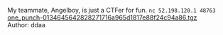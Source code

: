 My teammate, Angelboy, is just a CTFer for fun.
`nc 52.198.120.1 48763`<br>
<a href="http://hitcon-2019-quals.s3-website-ap-northeast-1.amazonaws.com/one_punch-0134645642828271716a965d1817e88f24c94a86.tgz">one_punch-0134645642828271716a965d1817e88f24c94a86.tgz</a><br>
Author: ddaa